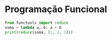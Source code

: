 # Programação Funcional

```python
from functools import reduce
soma = lambda a, b: a + b
print(reduce(soma, [1, 2, 3]))
```